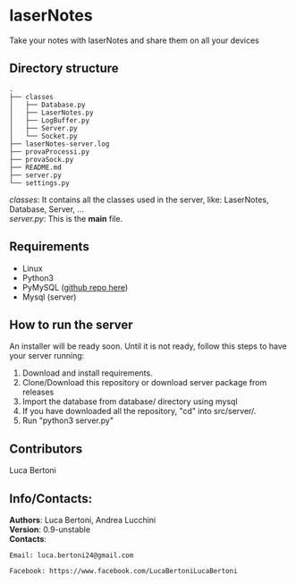 # laserNotes

Take your notes with laserNotes and share them on all your devices

## Directory structure
```
.
├── classes
│   ├── Database.py
│   ├── LaserNotes.py
│   ├── LogBuffer.py
│   ├── Server.py
│   └── Socket.py
├── laserNotes-server.log
├── provaProcessi.py
├── provaSock.py
├── README.md
├── server.py
└── settings.py

```  

_classes_: It contains all the classes used in the server, like: LaserNotes, Database, Server, ...  
_server.py_: This is the **main** file.

## Requirements
* Linux  
* Python3  
* PyMySQL ([github repo here](https://github.com/PyMySQL/PyMySQL))  
* Mysql (server)

## How to run the server
An installer will be ready soon. Until it is not ready, follow this steps to have your server running:  
1. Download and install requirements.  
2. Clone/Download this repository or download server package from releases  
3. Import the database from database/ directory using mysql  
4. If you have downloaded all the repository, "cd" into src/server/.  
5. Run "python3 server.py"  

## Contributors
Luca Bertoni

## Info/Contacts:
**Authors**: Luca Bertoni, Andrea Lucchini  
**Version**: 0.9-unstable  
**Contacts**:  

	Email: luca.bertoni24@gmail.com

	Facebook: https://www.facebook.com/LucaBertoniLucaBertoni